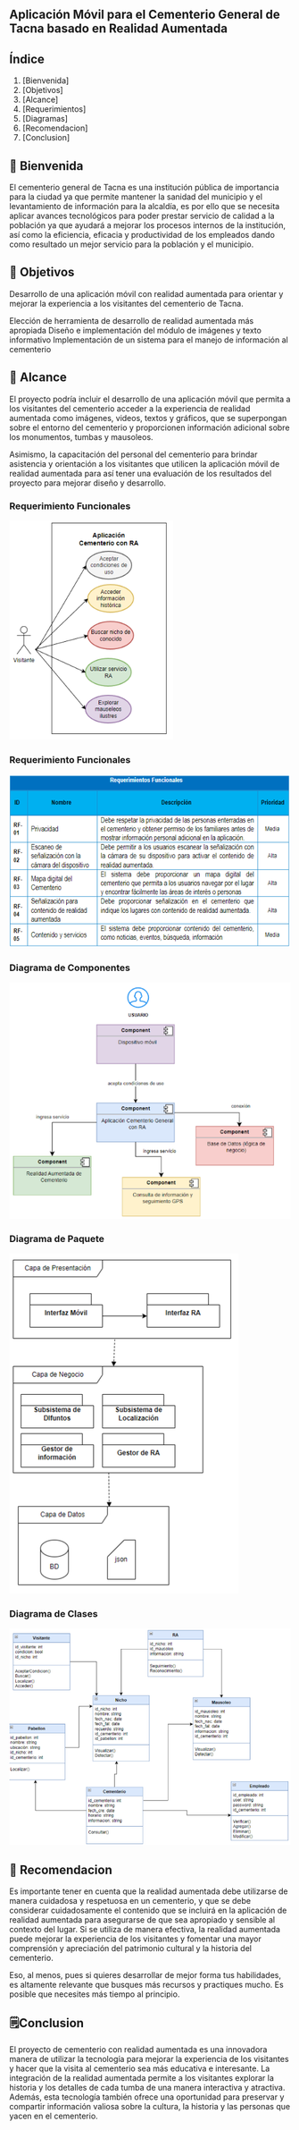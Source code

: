 ## Aplicación Móvil para el Cementerio General de Tacna basado en Realidad Aumentada

## Índice

1.  [Bienvenida]
2.  [Objetivos]
3.  [Alcance]
4.  [Requerimientos]
5.  [Diagramas]
6.  [Recomendacion]
7.  [Conclusion]

## :wave: Bienvenida

El cementerio general de Tacna es una institución pública de importancia para la ciudad ya que permite mantener la sanidad del municipio y el levantamiento de información para la alcaldía, es por ello que se necesita aplicar avances tecnológicos para poder prestar servicio de calidad a la población ya que ayudará a mejorar los procesos internos de la institución, así como la eficiencia, eficacia y productividad de los empleados dando como resultado un mejor servicio para la población y el municipio. 


## :cup_with_straw: Objetivos

Desarrollo de una aplicación móvil con realidad aumentada para orientar y mejorar la experiencia a los visitantes del cementerio de Tacna. 

Elección de herramienta de desarrollo de realidad aumentada más apropiada 
Diseño e implementación del módulo de imágenes y texto informativo 
Implementación de un sistema para el manejo de información al cementerio 

## :compass: Alcance

El proyecto podría incluir el desarrollo de una aplicación móvil que permita a los visitantes del cementerio acceder a la experiencia de realidad aumentada como imágenes, videos, textos y gráficos, que se superpongan sobre el entorno del cementerio y proporcionen información adicional sobre los monumentos, tumbas y mausoleos. 

Asimismo, la capacitación del personal del cementerio para brindar asistencia y orientación a los visitantes que utilicen la aplicación móvil de realidad aumentada para así tener una evaluación de los resultados del proyecto para mejorar diseño y desarrollo.

### Requerimiento Funcionales

![](images/casouso.PNG)

### Requerimiento Funcionales

![](images/requerimientos.PNG)

### Diagrama de Componentes

![](images/contenedor.PNG)

### Diagrama de Paquete

![](images/paquete.PNG)

### Diagrama de Clases

![](images/clases.PNG)


## :date: Recomendacion

Es importante tener en cuenta que la realidad aumentada debe utilizarse de manera cuidadosa y respetuosa en un cementerio, y que se debe considerar cuidadosamente el contenido que se incluirá en la aplicación de realidad aumentada para asegurarse de que sea apropiado y sensible al contexto del lugar. Si se utiliza de manera efectiva, la realidad aumentada puede mejorar la experiencia de los visitantes y fomentar una mayor comprensión y apreciación del patrimonio cultural y la historia del cementerio. 

Eso, al menos, pues si quieres desarrollar de mejor forma tus habilidades, es altamente relevante que busques más recursos y practiques mucho. Es posible que necesites más tiempo al principio.

## :spiral_notepad:Conclusion

El proyecto de cementerio con realidad aumentada es una innovadora manera de utilizar la tecnología para mejorar la experiencia de los visitantes y hacer que la visita al cementerio sea más educativa e interesante. La integración de la realidad aumentada permite a los visitantes explorar la historia y los detalles de cada tumba de una manera interactiva y atractiva. Además, esta tecnología también ofrece una oportunidad para preservar y compartir información valiosa sobre la cultura, la historia y las personas que yacen en el cementerio. 



